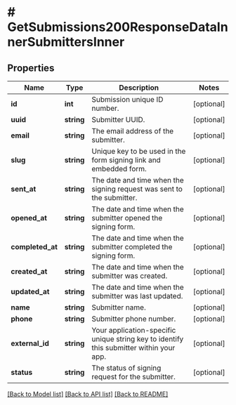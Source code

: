 # # GetSubmissions200ResponseDataInnerSubmittersInner

## Properties

Name | Type | Description | Notes
------------ | ------------- | ------------- | -------------
**id** | **int** | Submission unique ID number. | [optional]
**uuid** | **string** | Submitter UUID. | [optional]
**email** | **string** | The email address of the submitter. | [optional]
**slug** | **string** | Unique key to be used in the form signing link and embedded form. | [optional]
**sent_at** | **string** | The date and time when the signing request was sent to the submitter. | [optional]
**opened_at** | **string** | The date and time when the submitter opened the signing form. | [optional]
**completed_at** | **string** | The date and time when the submitter completed the signing form. | [optional]
**created_at** | **string** | The date and time when the submitter was created. | [optional]
**updated_at** | **string** | The date and time when the submitter was last updated. | [optional]
**name** | **string** | Submitter name. | [optional]
**phone** | **string** | Submitter phone number. | [optional]
**external_id** | **string** | Your application-specific unique string key to identify this submitter within your app. | [optional]
**status** | **string** | The status of signing request for the submitter. | [optional]

[[Back to Model list]](../../README.md#models) [[Back to API list]](../../README.md#endpoints) [[Back to README]](../../README.md)
